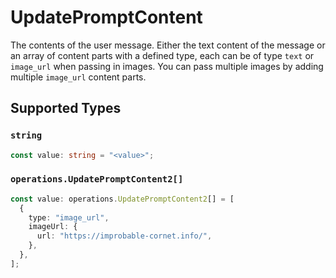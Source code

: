 # UpdatePromptContent

The contents of the user message. Either the text content of the message or an array of content parts with a defined type, each can be of type `text` or `image_url` when passing in images. You can pass multiple images by adding multiple `image_url` content parts. 


## Supported Types

### `string`

```typescript
const value: string = "<value>";
```

### `operations.UpdatePromptContent2[]`

```typescript
const value: operations.UpdatePromptContent2[] = [
  {
    type: "image_url",
    imageUrl: {
      url: "https://improbable-cornet.info/",
    },
  },
];
```

